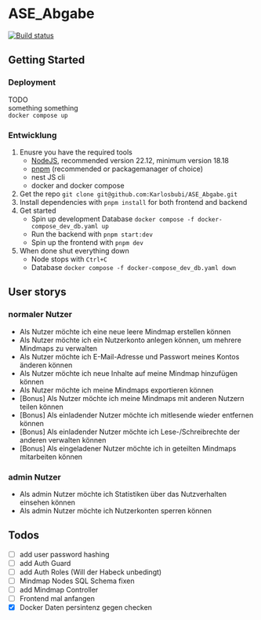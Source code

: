 # ASE_Abgabe

[![Build status](<https://teamcity.brunner.codes/guestAuth/app/rest/builds/buildType:(id:AseAbgabe_Build)/statusIcon>)](https://teamcity.brunner.codes/buildConfiguration/AseAbgabe_Build)

## Getting Started

### Deployment

TODO  
something something  
`docker compose up`

### Entwicklung

1. Enusre you have the required tools
   - [NodeJS](https://nodejs.org/en/download/package-manager), recommended version 22.12, minimum version 18.18
   - [pnpm](https://pnpm.io/installation) (recommended or packagemanager of choice)
   - nest JS cli
   - docker and docker compose
2. Get the repo `git clone git@github.com:Karlosbubi/ASE_Abgabe.git`
3. Install dependencies with `pnpm install` for both frontend and backend
4. Get started
   - Spin up development Database `docker compose -f docker-compose_dev_db.yaml up`
   - Run the backend with `pnpm start:dev`
   - Spin up the frontend with `pnpm dev`
5. When done shut everything down
   - Node stops with `Ctrl+C`
   - Database `docker compose -f docker-compose_dev_db.yaml down`

## User storys

### normaler Nutzer

- Als Nutzer möchte ich eine neue leere Mindmap erstellen können
- Als Nutzer möchte ich ein Nutzerkonto anlegen können, um mehrere Mindmaps zu verwalten
- Als Nutzer möchte ich E-Mail-Adresse und Passwort meines Kontos änderen können
- Als Nutzer möchte ich neue Inhalte auf meine Mindmap hinzufügen können
- Als Nutzer möchte ich meine Mindmaps exportieren können
- [Bonus] Als Nutzer möchte ich meine Mindmaps mit anderen Nutzern teilen können
- [Bonus] Als einladender Nutzer möchte ich mitlesende wieder entfernen können
- [Bonus] Als einladender Nutzer möchte ich Lese-/Schreibrechte der anderen verwalten können
- [Bonus] Als eingeladener Nutzer möchte ich in geteilten Mindmaps mitarbeiten können

### admin Nutzer

- Als admin Nutzer möchte ich Statistiken über das Nutzverhalten einsehen können
- Als admin Nutzer möchte ich Nutzerkonten sperren können

## Todos

- [ ] add user password hashing
- [ ] add Auth Guard
- [ ] add Auth Roles (Will der Habeck unbedingt)
- [ ] Mindmap Nodes SQL Schema fixen
- [ ] add Mindmap Controller
- [ ] Frontend mal anfangen
- [x] Docker Daten persintenz gegen checken
